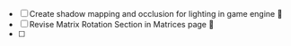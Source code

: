 - [ ] Create shadow mapping and occlusion for lighting in game engine 🔽
- [ ] Revise Matrix Rotation Section in Matrices page 🔼 
- [ ] 